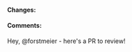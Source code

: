 <!-- Include the issue number this pull request addresses as "#### Fixes #NUMBER" -->

#### Changes:
<!-- Provide a bullet point list of the changes -->

#### Comments:
<!-- Any additional info goes here as a bullet point list; delete this section if it isn't used -->

<!-- Keep the bit below so that we get a notification to come check this PR out! -->
Hey, @forstmeier - here's a PR to review!
